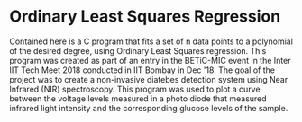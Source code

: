 # Ordinary Least Squares Regression

Contained here is a C program that fits a set of n data points to a polynomial of the desired degree, using Ordinary Least Squares regression.
This program was created as part of an entry in the BETiC-MIC event in the Inter IIT Tech Meet 2018 conducted in IIT Bombay in Dec '18.
The goal of the project was to create a non-invasive diatebes detection system using Near Infrared (NIR) spectroscopy.
This program was used to plot a curve between the voltage levels measured in a photo diode that measured infrared light intensity and the corresponding glucose levels of the sample.
